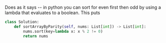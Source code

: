 Does as it says -- in python you can sort for even first then odd by using a lambda that evaluates to a boolean. This puts 
```python
class Solution:
    def sortArrayByParity(self, nums: List[int]) -> List[int]:
        nums.sort(key=lambda x: x % 2 != 0) 
        return nums
```